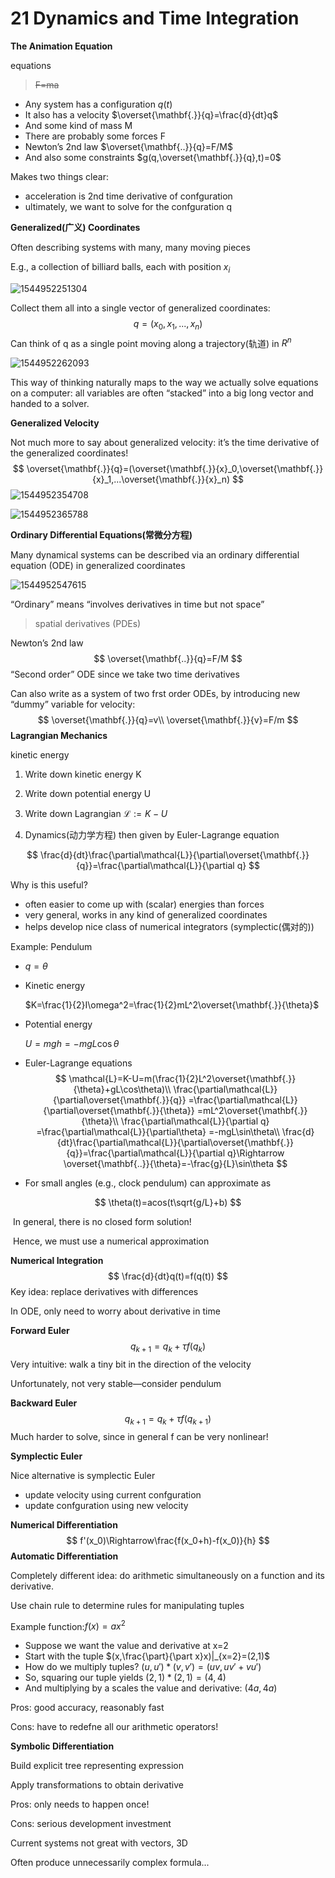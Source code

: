 # 21 Dynamics and Time Integration 

**The Animation Equation**

equations 

> ~~F=ma~~

- Any system has a configuration $q(t)$ 
- It also has a velocity $\overset{\mathbf{.}}{q}=\frac{d}{dt}q$ 
- And some kind of mass M
- There are probably some forces F
- Newton’s 2nd law  $\overset{\mathbf{..}}{q}=F/M$
- And also some constraints $g(q,\overset{\mathbf{.}}{q},t)=0$

Makes two things clear:
- acceleration is 2nd time derivative of confguration
- ultimately, we want to solve for the confguration q 

**Generalized(广义) Coordinates**

Often describing systems with many, many moving pieces 

E.g., a collection of billiard balls, each with position $x_i$ 

![1544952251304](assets/1544952251304.jpg)

Collect them all into a single vector of generalized coordinates: 
$$
q=(x_0,x_1,...,x_n)
$$
Can think of q as a single point moving along a trajectory(轨道) in $R^n$

![1544952262093](assets/1544952262093.jpg)

This way of thinking naturally maps to the way we actually solve equations on a computer: all variables are often “stacked” into a big long vector and handed to a solver. 

**Generalized Velocity**

Not much more to say about generalized velocity: it’s the time derivative of the generalized coordinates! 
$$
\overset{\mathbf{.}}{q}=(\overset{\mathbf{.}}{x}_0,\overset{\mathbf{.}}{x}_1,...\overset{\mathbf{.}}{x}_n)
$$
![1544952354708](assets/1544952354708.jpg)

![1544952365788](assets/1544952365788.jpg)

**Ordinary Differential Equations(常微分方程)**

Many dynamical systems can be described via an ordinary differential equation (ODE) in generalized coordinates 

![1544952547615](assets/1544952547615.jpg)

“Ordinary” means “involves derivatives in time but not space” 

> spatial derivatives (PDEs)  

Newton’s 2nd law
$$
\overset{\mathbf{..}}{q}=F/M
$$
“Second order” ODE since we take two time derivatives 

Can also write as a system of two frst order ODEs, by introducing new “dummy” variable for velocity: 
$$
\overset{\mathbf{.}}{q}=v\\
\overset{\mathbf{.}}{v}=F/m
$$
**Lagrangian Mechanics** 

kinetic energy 

1. Write down kinetic energy K

2. Write down potential energy U

3. Write down Lagrangian $\mathcal{L}:=K-U$ 

4. Dynamics(动力学方程) then given by Euler-Lagrange equation

$$
\frac{d}{dt}\frac{\partial\mathcal{L}}{\partial\overset{\mathbf{.}}{q}}=\frac{\partial\mathcal{L}}{\partial q}
$$

Why is this useful?
- often easier to come up with (scalar) energies than forces
- very general, works in any kind of generalized coordinates
- helps develop nice class of numerical integrators (symplectic(偶对的)) 

Example: Pendulum

- $q=\theta$

- Kinetic energy

  $K=\frac{1}{2}I\omega^2=\frac{1}{2}mL^2\overset{\mathbf{.}}{\theta}$

- Potential energy

  $U=mgh=-mgL\cos\theta$

- Euler-Lagrange equations 
  $$
  \mathcal{L}=K-U=m(\frac{1}{2}L^2\overset{\mathbf{.}}{\theta}+gL\cos\theta)\\
  \frac{\partial\mathcal{L}}{\partial\overset{\mathbf{.}}{q}}
  =\frac{\partial\mathcal{L}}{\partial\overset{\mathbf{.}}{\theta}}
  =mL^2\overset{\mathbf{.}}{\theta}\\
  \frac{\partial\mathcal{L}}{\partial q}
  =\frac{\partial\mathcal{L}}{\partial\theta}
  =-mgL\sin\theta\\
  \frac{d}{dt}\frac{\partial\mathcal{L}}{\partial\overset{\mathbf{.}}{q}}=\frac{\partial\mathcal{L}}{\partial q}\Rightarrow
  \overset{\mathbf{..}}{\theta}=-\frac{g}{L}\sin\theta
  $$

- For small angles (e.g., clock pendulum) can approximate as 	

$$
\theta(t)=acos(t\sqrt{g/L}+b)
$$

​	In general, there is no closed form solution!

​	Hence, we must use a numerical approximation 

**Numerical Integration**
$$
\frac{d}{dt}q(t)=f(q(t))
$$
Key idea: replace derivatives with differences 

In ODE, only need to worry about derivative in time 

**Forward Euler**
$$
q_{k+1}=q_k+\tau f(q_k)
$$
Very intuitive: walk a tiny bit in the direction of the velocity

Unfortunately, not very stable—consider pendulum 

**Backward Euler**
$$
q_{k+1}=q_k+\tau f(q_{k+1})
$$
Much harder to solve, since in general f can be very nonlinear! 

**Symplectic Euler**

Nice alternative is symplectic Euler
- update velocity using current confguration
- update confguration using new velocity 

**Numerical Differentiation**
$$
f'(x_0)\Rightarrow\frac{f(x_0+h)-f(x_0)}{h}
$$
**Automatic Differentiation**

Completely different idea: do arithmetic simultaneously on a function and its derivative. 

Use chain rule to determine rules for manipulating tuples 

Example function:$f(x)=ax^2$ 

- Suppose we want the value and derivative at x=2 
- Start with the tuple $(x,\frac{\part}{\part x}x)|_{x=2}=(2,1)$ 
- How do we multiply tuples? $(u,u')\ast(v,v')=(uv,uv'+vu')$ 
- So, squaring our tuple yields $(2,1)\ast(2,1)=(4,4)$ 
- And multiplying by a scales the value and derivative: $(4a, 4a)$

Pros: good accuracy, reasonably fast

Cons: have to redefne all our arithmetic operators! 

**Symbolic Differentiation**

Build explicit tree representing expression 

Apply transformations to obtain derivative 

Pros: only needs to happen once!

Cons: serious development investment 

Current systems not great with vectors, 3D

Often produce unnecessarily complex formula... 